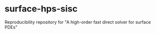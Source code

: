 # surface-hps-sisc
Reproducibility repository for "A high-order fast direct solver for surface PDEs"
